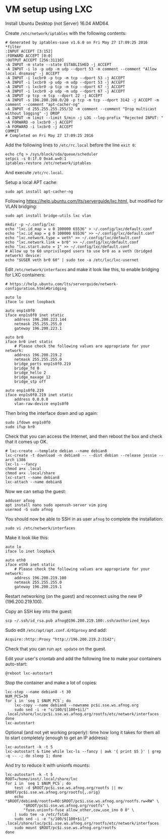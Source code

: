 # VM setup using LXC

Install Ubuntu Desktop (not Server) 16.04 AMD64.

Create `/etc/network/iptables` with the following contents:

	# Generated by iptables-save v1.6.0 on Fri May 27 17:09:25 2016
	*filter
	:INPUT ACCEPT [3:152]
	:FORWARD ACCEPT [0:0]
	:OUTPUT ACCEPT [256:31110]
	-A INPUT -m state --state ESTABLISHED -j ACCEPT
	-A INPUT -i lo -p udp -m udp --dport 53 -m comment --comment "Allow local dnsmasq" -j ACCEPT
	-A INPUT -i lxcbr0 -p tcp -m tcp --dport 53 -j ACCEPT
	-A INPUT -i lxcbr0 -p udp -m udp --dport 53 -j ACCEPT
	-A INPUT -i lxcbr0 -p tcp -m tcp --dport 67 -j ACCEPT
	-A INPUT -i lxcbr0 -p udp -m udp --dport 67 -j ACCEPT
	-A INPUT -p tcp -m tcp --dport 22 -j ACCEPT
	-A INPUT -s 196.200.208.0/20 -p tcp -m tcp --dport 3142 -j ACCEPT -m comment --comment "apt-cacher-ng"
	-A INPUT -d 255.255.255.255/32 -m comment --comment "Drop multicast without logging" -j DROP
	-A INPUT -m limit --limit 5/min -j LOG --log-prefix "Rejected INPUT: "
	-A FORWARD -o lxcbr0 -j ACCEPT
	-A FORWARD -i lxcbr0 -j ACCEPT
	COMMIT
	# Completed on Fri May 27 17:09:25 2016

Add the following lines to `/etc/rc.local` before the line `exit 0`:

	echo cfq > /sys/block/sda/queue/scheduler
	setpci -s 0:1f.0 0xa4.w=0:1
	iptables-restore /etc/network/iptables

And execute `/etc/rc.local`.

Setup a local APT cache:

	sudo apt install apt-cacher-ng

Following https://help.ubuntu.com/lts/serverguide/lxc.html, but modified for VLAN bridging:

	sudo apt install bridge-utils lxc vlan

	mkdir -p ~/.config/lxc
	echo "lxc.id_map = u 0 100000 65536" > ~/.config/lxc/default.conf
	echo "lxc.id_map = g 0 100000 65536" >> ~/.config/lxc/default.conf
	echo "lxc.network.type = veth" >> ~/.config/lxc/default.conf
	echo "lxc.network.link = br0" >> ~/.config/lxc/default.conf
	echo "lxc.start.auto = 1" >> ~/.config/lxc/default.conf
	# Allow up to 60 unprivileged users to use br0 as a veth (bridged network) device:
	echo "$USER veth br0 60" | sudo tee -a /etc/lxc/lxc-usernet

Edit `/etc/network/interfaces` and make it look like this, to enable bridging for LXC containers:

	# https://help.ubuntu.com/lts/serverguide/network-configuration.html#bridging

	auto lo
	iface lo inet loopback

	auto enp1s0f0
	iface enp1s0f0 inet static
		address 196.200.223.144
		netmask 255.255.255.0
		gateway 196.200.223.1

	auto br0
	iface br0 inet static
		# Please check the following values are appropriate for your network:
		address 196.200.219.2
		netmask 255.255.255.0
		bridge_ports enp1s0f0.219
		bridge_fd 0
		bridge_hello 2
		bridge_maxage 12
		bridge_stp off

	auto enp1s0f0.219
	iface enp1s0f0.219 inet static
		address 0.0.0.0
		vlan-raw-device enp1s0f0

Then bring the interface down and up again:

	sudo ifdown enp1s0f0
	sudo ifup br0

Check that you can access the Internet, and then reboot the box and check that it comes up OK.

	# lxc-create --template debian --name debian8
	lxc-create -t download -n debian8 -- --dist debian --release jessie --arch i386
	lxc-ls --fancy
	chmod a+x .local
	chmod a+x .local/share
	lxc-start --name debian8
	lxc-attach --name debian8

Now we can setup the guest:

	adduser afnog
	apt install nano sudo openssh-server vim ping
	usermod -G sudo afnog

You should now be able to SSH in as user `afnog` to complete the installation:

	sudo vi /etc/network/interfaces

Make it look like this:

	auto lo
	iface lo inet loopback

	auto eth0
	iface eth0 inet static
		# Please check the following values are appropriate for your network:
		address 196.200.219.100
		netmask 255.255.255.0
		gateway 196.200.219.1

Restart networking (on the guest) and reconnect using the new IP (196.200.219.100).

Copy an SSH key into the guest:

	scp ~/.ssh/id_rsa.pub afnog@196.200.219.100:.ssh/authorized_keys

Sudo edit `/etc/apt/apt.conf.d/01proxy` and add:

	Acquire::http::Proxy "http://196.200.219.2:3142";

Check that you can run `apt update` on the guest.

Edit your user's crontab and add the following line to make your containers auto-start:

	@reboot lxc-autostart

Stop the container and make a lot of copies:

	lxc-stop --name debian8 -t 30
	NUM_PCS=30
	for i in `seq 1 $NUM_PCS`; do
		lxc-copy --name debian8 --newname pc$i.sse.ws.afnog.org
		sudo sed -i -e "s/100/$[100+$i]/" .local/share/lxc/pc$i.sse.ws.afnog.org/rootfs/etc/network/interfaces
	done
	lxc-autostart

Optional (and not yet working properly): time how long it takes for them all to start completely (enough to get an IP address):

	lxc-autostart -k -t 5
	lxc-autostart & time while lxc-ls --fancy | awk '{ print $5 }' | grep -q -- -; do sleep 1; done

And try to reduce it with unionfs mounts:

	lxc-autostart -k -t 5
	ROOT=/home/inst/.local/share/lxc
	for i in `seq 1 $NUM_PCS`; do
		test -d $ROOT/pc$i.sse.ws.afnog.org/rootfs || mv $ROOT/pc$i.sse.ws.afnog.org/rootfs{,.orig}
		echo "$ROOT/debian8/rootfs=RO:$ROOT/pc$i.sse.ws.afnog.org/rootfs.rw=RW" \
			"$ROOT/pc$i.sse.ws.afnog.org/rootfs" \
			"fuse.unionfs-fuse allow_other,cow,use_ino 0 0" \
		| sudo tee -a /etc/fstab
		sudo sed -i -e "s/100/$[100+$i]/" .local/share/lxc/pc$i.sse.ws.afnog.org/rootfs/etc/network/interfaces
		sudo mount $ROOT/pc$i.sse.ws.afnog.org/rootfs
	done
